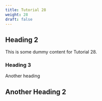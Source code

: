 ```yaml
---
title: Tutorial 28
weight: 28
draft: false
---
```


## Heading 2

This is some dummy content for Tutorial 28.

### Heading 3

Another heading

## Another Heading 2


